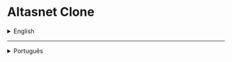 # Altasnet Clone


<details>
<summary>English</summary>
<br>

- **About**
  - Check the app here: https://altasnet-ehamnntnq-victoryuritc.vercel.app/
  - Business landing page based on [Altasnet](https://altasnet.com.br/) website - a Brazilian IT company.

- **Developed using**:
  - React.js
  - TypeScript
  - Atomic Design
  - Bootstrap, Reactstrap and Inline CSS
  - Other installed packages: `react-router-dom` e `react-bootstrap-icons`
  - Joy :technologist:

- **How can I run the project?**

  <details>
  <summary>macOS</summary>

  - Press `COMMAND + SPACE`, search for `terminal` and press `Enter` to open your terminal.
  - On terminal, type `cd ~ && mkdir victor-camargo-projects && cd victor-camargo-projects && git clone git@github.com:VictorYuriTC/altasnet-app.git && cd altasnet-app && npm install && npm start` and press `Enter`.
  - As default, the project will run on `http://localhost:3000/`. If the 3000 port is not available on your machine, press `Y` to allow the project to use a subsequent port.
  - In any case, the project wil be automatically opened on `http://localhost:{port-being-used}/` in your browser. Then, you will be allowed to enjoy and play around with the `Altasnet Clone`.
  - Enjoy it! :rocket:
  </details>
  
  <details>
  <summary>Ubuntu</summary>

  - Press `CTRL+ALT+T` to open your terminal.
  - On terminal, type `cd ~ && mkdir victor-camargo-projects && cd victor-camargo-projects && git clone git@github.com:VictorYuriTC/altasnet-app.git && cd altasnet-app && npm install && npm start` and press `Enter`.
  - As default, the project will run on `http://localhost:3000/`. If the 3000 port is not available on your machine, press `Y` to allow the project to use a subsequent port.
  - In any case, the project wil be automatically opened on `http://localhost:{port-being-used}/` in your browser. Then, you will be allowed to enjoy and play around with the `Altasnet Clone`.
  - Enjoy it! :rocket:
  </details>
</details>

- - - -

<details>
<summary>Português</summary>
<br>

- **Sobre**
  - Teste o app aqui: https://altasnet-ehamnntnq-victoryuritc.vercel.app/
  - Landing page de empresa de negócios baseada no site da [Altasnet](https://altasnet.com.br/) - empresa brasileira de TI.

- **Desenvolvido com**:
  - React.js
  - TypeScript
  - Atomic Design
  - Bootstrap, Reactstrap e Inline CSS
  - Outros pacotes instalados: `react-router-dom` e `react-bootstrap-icons`
  - Alegria :technologist:

- **Como posso rodar o projeto?**
  <details>
  <summary>Ubuntu</summary>

  - Pressione `COMMAND + SPACE`, busque por `terminal` e pressione `Enter` para abrir seu terminal.
  - No terminal, digite `cd ~ && mkdir victor-camargo-projects && cd victor-camargo-projects && git clone git@github.com:VictorYuriTC/altasnet-app.git && cd altasnet-app && npm install && npm start` e pressione `Enter`
  - Por padrão, o projeto rodará no `http://localhost:3000/`. Se a porta 3000 de seu computador não estiver disponível, pressione `Y` para que o projeto utilize uma porta subsequente.
  - De qualquer formna, o projeto rodará automaticamente no `http://localhost:{port-being-used}/` no seu navegador. Então, você poderá se divertir com o `Altasnet Clone`.
  - Tenha uma ótima navegação! :rocket:
  </details>
  
  <details>
  <summary>Ubuntu</summary>

  - Pressione `CTRL+ALT+T` para abrir seu terminal
  - No terminal, digite `cd ~ && mkdir victor-camargo-projects && cd victor-camargo-projects && git clone git@github.com:VictorYuriTC/altasnet-app.git && cd altasnet-app && npm install && npm start` e pressione `Enter`
  - Por padrão, o projeto rodará no `http://localhost:3000/`. Se a porta 3000 de seu computador não estiver disponível, pressione `Y` para que o projeto utilize uma porta subsequente.
  - De qualquer formna, o projeto rodará automaticamente no `http://localhost:{port-being-used}/` no seu navegador. Então, você poderá se divertir com o `Altasnet Clone`.
  - Tenha uma ótima navegação! :rocket:
  </details>
</details>
